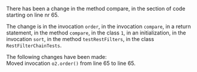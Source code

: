 There has been a change in the method compare, in the section of code starting on line nr 65.
  
The change is in the invocation ```order```, in the invocation ```compare```, in a return statement, in the method ```compare```, in the class ```1```, in an initialization, in the invocation ```sort```, in the method ```testRestFilters```, in the class ```RestFilterChainTests```.
  
The following changes have been made:  
Moved invocation ```o2.order()``` from line 65 to line 65.  
